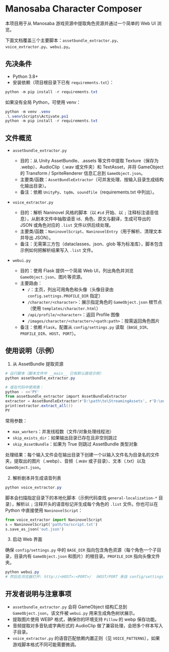 # Manosaba Character Composer

本项目用于从 Manosaba 游戏资源中提取角色资源并通过一个简单的 Web UI 浏览。

下面文档覆盖三个主要脚本：`assetbundle_extractor.py`、`voice_extractor.py`、`webui.py`。

## 先决条件

- Python 3.8+
- 安装依赖（项目根目录下已有 `requirements.txt`）：

```powershell
python -m pip install -r requirements.txt
```

如果没有全局 Python，可使用 venv：

```powershell
python -m venv .venv
.\.venv\Scripts\Activate.ps1
python -m pip install -r requirements.txt
```

## 文件概览

- `assetbundle_extractor.py`
  - 目的：从 Unity AssetBundle、.assets 等文件中提取 Texture（保存为 .webp）、AudioClip（.wav 或文件夹）和 TextAsset，并将 GameObject 的 Transform / SpriteRenderer 信息汇总到 `GameObject.json`。
  - 主要类/函数：`AssetBundleExtractor`（可并发处理、按输入目录生成结构化输出目录）。
  - 备注：依赖 `UnityPy`、`tqdm`、`soundfile`（requirements.txt 中列出）。

- `voice_extractor.py`
  - 目的：解析 Naninovel 风格的脚本（以 `#id` 开始、以 `;` 注释标注语音信息），从剧本文件中抽取语音 id、角色、原文与翻译，生成可导出的 JSON 或角色对应的 `.list` 文件以供后续处理。
  - 主要类/函数：`NaninovelScript`、`NaninovelEntry`（用于解析、清理文本并导出 JSON）。
  - 备注：无需第三方包（dataclasses、json、glob 等为标准库），脚本包含示例如何把解析结果写入 `.list` 文件。

- `webui.py`
  - 目的：使用 Flask 提供一个简易 Web UI，列出角色并浏览 `GameObject.json`、图片等资源。
  - 主要路由：
    - `/`：主页，列出可用角色和头像（头像目录由 `config.settings.PROFILE_DIR` 指定）
    - `/character/<character>`：展示指定角色的 `GameObject.json` 根节点（使用 `templates/character.html`）
    - `/api/profile/<character>`：返回 Profile 图像
    - `/images/character/<character>/<path:path>`：按需返回角色图片
  - 备注：依赖 `Flask`，配置从 `config/settings.py` 读取（`BASE_DIR`、`PROFILE_DIR`、`HOST`、`PORT`）。

## 使用说明（示例）

1) 从 AssetBundle 提取资源

```powershell
# 运行脚本（脚本文件中 __main__ 已有默认路径示例）
python assetbundle_extractor.py

# 或在代码中使用类：
python - <<'PY'
from assetbundle_extractor import AssetBundleExtractor
extractor = AssetBundleExtractor(r'D:\path\to\StreamingAssets', r'D:\output', use_logger=True, max_workers=8)
print(extractor.extract_all())
PY
```

常用参数：
- `max_workers`：并发线程数（文件/对象处理线程池）
- `skip_exists_dir`：如果输出目录已存在且非空则跳过
- `skip_AssetBundle`：如果为 True 则跳过 AssetBundle 类型对象

处理结果：每个输入文件会在输出目录下创建一个以输入文件名为目录名的文件夹，提取出的图片（.webp）、音频（.wav 或子目录）、文本（.txt）以及 `GameObject.json`。

2) 解析剧本并生成语音列表

```powershell
python voice_extractor.py
```

脚本会扫描指定目录下的本地化脚本（示例代码查找 `general-localization-*` 目录），解析以 `;` 注释开头的语音标记并生成每个角色的 `.list` 文件。你也可以在 Python 中直接使用 `NaninovelScript`：

```python
from voice_extractor import NaninovelScript
s = NaninovelScript('path/to/script.txt')
s.save_as_json('out.json')
```

3) 启动 Web 界面

确保 `config/settings.py` 中的 `BASE_DIR` 指向包含角色资源（每个角色一个子目录，目录内有 `GameObject.json` 和图片）的根目录。`PROFILE_DIR` 指向头像文件夹。

```powershell
python webui.py
# 然后在浏览器打开: http://<HOST>:<PORT>/ （HOST/PORT 来自 config/settings.py）
```

## 开发者说明与注意事项

- `assetbundle_extractor.py` 会将 GameObject 结构汇总到 `GameObject.json`，该文件被 `webui.py` 用来生成角色树状展示。
- 提取图片使用 WEBP 格式，确保你的环境支持 `Pillow` 的 webp 保存功能。
- 音频提取对多音轨或字典形式的 AudioClip 做了兼容处理，会把多个样本写入子目录。
- `voice_extractor.py` 的语音匹配依赖内置正则（见 `VOICE_PATTERNS`），如果游戏脚本格式不同可能需要微调。